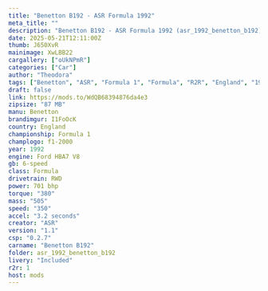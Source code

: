 ```yaml
---
title: "Benetton B192 - ASR Formula 1992"
meta_title: ""
description: "Benetton B192 - ASR Formula 1992 (asr_1992_benetton_b192) by ASR"
date: 2025-05-21T12:11:00Z
thumb: J650XvR
mainimage: XwLBB22
cargallery: ["oUkNPmR"]
categories: ["Car"]
author: "Theodora"
tags: ["Benetton", "ASR", "Formula 1", "Formula", "R2R", "England", "1992"]
draft: false
link: https://mods.to/WdQB68394876da4e3
zipsize: "87 MB"
manu: Benetton
brandimgur: I1FoOcK
country: England
championship: Formula 1
champlogo: f1-2000
year: 1992
engine: Ford HBA7 V8
gb: 6-speed
class: Formula
drivetrain: RWD
power: 701 bhp 
torque: "380"
mass: "505"
speed: "350"
accel: "3.2 seconds"
creator: "ASR"
version: "1.1"
csp: "0.2.7"
carname: "Benetton B192"
folder: asr_1992_benetton_b192
livery: "Included"
r2r: 1
host: mods
---
```


